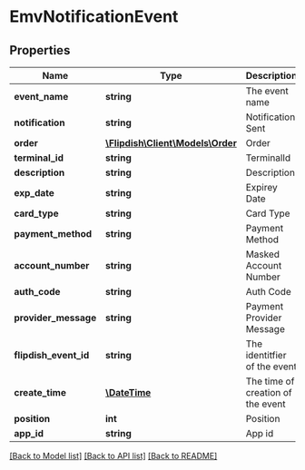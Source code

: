 # EmvNotificationEvent

## Properties
Name | Type | Description | Notes
------------ | ------------- | ------------- | -------------
**event_name** | **string** | The event name | [optional] 
**notification** | **string** | Notification Sent | [optional] 
**order** | [**\Flipdish\Client\Models\Order**](Order.md) | Order | [optional] 
**terminal_id** | **string** | TerminalId | [optional] 
**description** | **string** | Description | [optional] 
**exp_date** | **string** | Expirey Date | [optional] 
**card_type** | **string** | Card Type | [optional] 
**payment_method** | **string** | Payment Method | [optional] 
**account_number** | **string** | Masked Account Number | [optional] 
**auth_code** | **string** | Auth Code | [optional] 
**provider_message** | **string** | Payment Provider Message | [optional] 
**flipdish_event_id** | **string** | The identitfier of the event | [optional] 
**create_time** | [**\DateTime**](\DateTime.md) | The time of creation of the event | [optional] 
**position** | **int** | Position | [optional] 
**app_id** | **string** | App id | [optional] 

[[Back to Model list]](../README.md#documentation-for-models) [[Back to API list]](../README.md#documentation-for-api-endpoints) [[Back to README]](../README.md)


